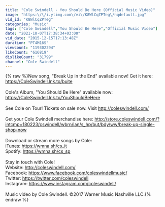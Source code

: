 ```yaml
---
title: "Cole Swindell - You Should Be Here (Official Music Video)"
image: "https:\/\/i.ytimg.com\/vi\/K8WlCqZPTeg\/hqdefault.jpg"
vid_id: "K8WlCqZPTeg"
categories: "Music"
tags: ["Cole Swindell","You Should Be Here","Official Music Video"]
date: "2021-10-07T17:38:34+03:00"
vid_date: "2015-12-15T17:13:48Z"
duration: "PT4M16S"
viewcount: "119302294"
likeCount: "616819"
dislikeCount: "31799"
channel: "Cole Swindell"
---
```

{% raw %}New song, &quot;Break Up in the End&quot; available now! Get it here: <a rel="nofollow" target="blank" href="https://ColeSwindell.lnk.to/buite">https://ColeSwindell.lnk.to/buite</a><br /><br />Cole's Album,  &quot;You Should Be Here&quot; available now: <a rel="nofollow" target="blank" href="https://ColeSwindell.lnk.to/YouShouldBeHere">https://ColeSwindell.lnk.to/YouShouldBeHere</a> <br /> <br />See Cole on Tour! Tickets on sale now. Visit <a rel="nofollow" target="blank" href="http://coleswindell.com/">http://coleswindell.com/</a> <br /> <br />Get your Cole Swindell merchandise here: <a rel="nofollow" target="blank" href="http://store.coleswindell.com/?intcmp=180223/cswindell/wbrn/lan/s_hp/but/bdy/ww/break-up-single-shop-now">http://store.coleswindell.com/?intcmp=180223/cswindell/wbrn/lan/s_hp/but/bdy/ww/break-up-single-shop-now</a> <br /> <br />Download or stream more songs by Cole:  <br />iTunes: <a rel="nofollow" target="blank" href="https://wmna.sh/cs_it">https://wmna.sh/cs_it</a> <br />Spotify: <a rel="nofollow" target="blank" href="https://wmna.sh/cs_sp">https://wmna.sh/cs_sp</a> <br /> <br />Stay in touch with Cole! <br />Website: <a rel="nofollow" target="blank" href="http://coleswindell.com/">http://coleswindell.com/</a> <br />Facebook: <a rel="nofollow" target="blank" href="https://www.facebook.com/coleswindellmusic/">https://www.facebook.com/coleswindellmusic/</a> <br />Twitter: <a rel="nofollow" target="blank" href="https://twitter.com/coleswindell">https://twitter.com/coleswindell</a> <br />Instagram: <a rel="nofollow" target="blank" href="https://www.instagram.com/coleswindell/">https://www.instagram.com/coleswindell/</a> <br /> <br />Music video by Cole Swindell. ©2017 Warner Music Nashville LLC.{% endraw %}
